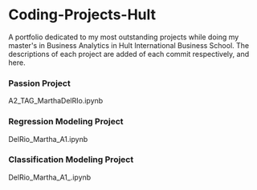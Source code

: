 # Coding-Projects-Hult
A portfolio dedicated to my most outstanding projects while doing my master's in Business Analytics in Hult International Business School. The descriptions of each project are added of each commit respectively, and here.

### Passion Project

A2_TAG_MarthaDelRIo.ipynb


### Regression Modeling Project

DelRio_Martha_A1.ipynb


### Classification Modeling Project

DelRio_Martha_A1_.ipynb
